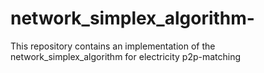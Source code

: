 # network_simplex_algorithm-
 This repository contains an implementation of the network_simplex_algorithm for electricity p2p-matching
